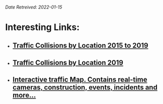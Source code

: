 ###### Date Retreived: 2022-01-15

# Interesting Links:

* ## [Traffic Collisions by Location 2015 to 2019](https://open.ottawa.ca/datasets/traffic-collisions-by-location-2015-to-2019/explore?location=45.245939%2C-75.800230%2C1.72)
* ## [Traffic Collisions by Location 2019](https://open.ottawa.ca/datasets/traffic-collision-by-location-2019/explore?location=45.269834%2C-75.673678%2C0.95)

* ## [Interactive traffic Map. Contains real-time cameras, construction, events, incidents and more...](https://traffic.ottawa.ca/map/)
